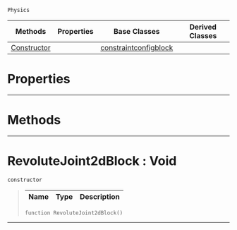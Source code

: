  `Physics`

|Methods|Properties|Base Classes|Derived Classes|
|---|---|---|---|
|[ Constructor](https://github.com/zeroengineteam/ZeroDocs/blob/master/code_reference/class_reference/revolutejoint2dblock.markdown#revolutejoint2dblock-voi)| |[constraintconfigblock](https://github.com/zeroengineteam/ZeroDocs/blob/master/code_reference/class_reference/constraintconfigblock.markdown)| |


 #  Properties


---  
 #  Methods


---  
 #  RevoluteJoint2dBlock : Void

 `constructor`

> 
> |Name|Type|Description|
> |---|---|---|
> ``` lang=cpp, name=Nada
> function RevoluteJoint2dBlock()
> ``` 


---  
 

 